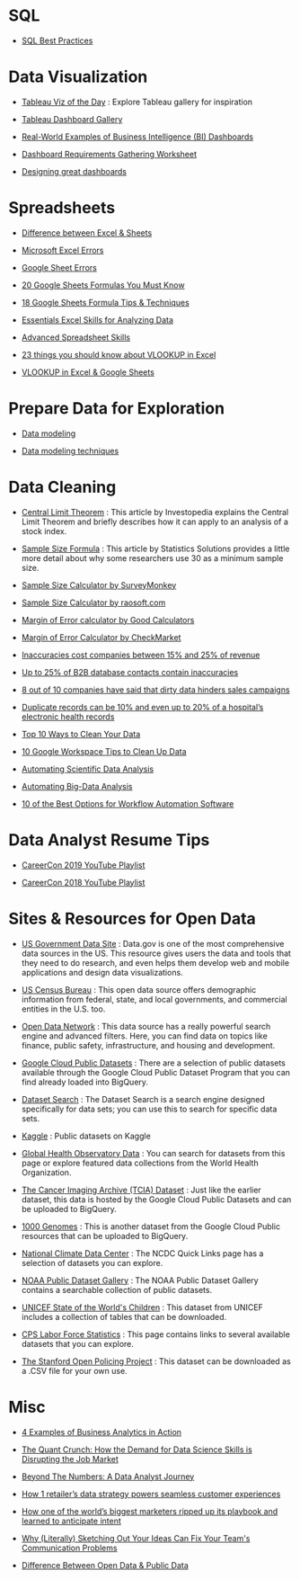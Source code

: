 # SQL

- [SQL Best Practices](./assets/pdf/sql_best_practices.pdf)



# Data Visualization

- [Tableau Viz of the Day](https://public.tableau.com/en-us/gallery/?tab=viz-of-the-day&type=viz-of-the-day) : Explore Tableau gallery for inspiration

- [Tableau Dashboard Gallery](https://www.tableau.com/data-insights/dashboard-showcase)

- [Real-World Examples of Business Intelligence (BI) Dashboards](https://www.tableau.com/learn/articles/business-intelligence-dashboards-examples)

- [Dashboard Requirements Gathering Worksheet](https://s3.amazonaws.com/looker-elearning-resources/Requirements+Gathering+Worksheet.pdf)

- [Designing great dashboards](https://training.looker.com/designing-great-dashboards)


# Spreadsheets

- [Difference between Excel & Sheets](https://support.google.com/a/users/answer/9331278?hl=en)

- [Microsoft Excel Errors](https://support.microsoft.com/en-us/office/formulas-and-functions-294d9486-b332-48ed-b489-abe7d0f9eda9?ui=en-US&rs=en-US&ad=US#id0eaabaaa=errors)

- [Google Sheet Errors](https://www.benlcollins.com/spreadsheets/formula-parse-error/)

- [20 Google Sheets Formulas You Must Know](https://automate.io/blog/google-spreadsheet-formulas/)

- [18 Google Sheets Formula Tips & Techniques](https://www.benlcollins.com/spreadsheets/google-sheets-formulas-techniques/)

- [Essentials Excel Skills for Analyzing Data](https://learntocodewith.me/posts/excel-skills/)

- [Advanced Spreadsheet Skills](https://www.slideshare.net/markjhonoxillo/advanced-spreadsheet-skills)

- [23 things you should know about VLOOKUP in Excel](https://exceljet.net/things-you-should-know-about-vlookup)

- [VLOOKUP in Excel & Google Sheets](https://infoinspired.com/sheets-vs-excel-formula/vlookup-formula-in-excel-and-google-sheets/)


# Prepare Data for Exploration

- [Data modeling](https://www.1keydata.com/datawarehousing/data-modeling-levels.html)

- [Data modeling techniques](https://dataedo.com/blog/basic-data-modeling-techniques)


# Data Cleaning

- [Central Limit Theorem](https://www.investopedia.com/terms/c/central_limit_theorem.asp) : This article by Investopedia explains the Central Limit Theorem and briefly describes how it can apply to an analysis of a stock index.

- [Sample Size Formula](https://www.statisticssolutions.com/dissertation-resources/sample-size-calculation-and-sample-size-justification/sample-size-formula/) : This article by Statistics Solutions provides a little more detail about why some researchers use 30 as a minimum sample size.

- [Sample Size Calculator by SurveyMonkey](https://www.surveymonkey.com/mp/sample-size-calculator/)

- [Sample Size Calculator by raosoft.com](http://www.raosoft.com/samplesize.html)

- [Margin of Error calculator by Good Calculators](https://goodcalculators.com/margin-of-error-calculator/)

- [Margin of Error Calculator by CheckMarket](https://www.checkmarket.com/sample-size-calculator/#sample-size-margin-of-error-calculator)

- [Inaccuracies cost companies between 15% and 25% of revenue](https://sloanreview.mit.edu/article/seizing-opportunity-in-data-quality/)

- [Up to 25% of B2B database contacts contain inaccuracies](https://www.demandgen.com/dirty-data-what-is-it-costing-you/)

- [8 out of 10 companies have said that dirty data hinders sales campaigns](https://www.dqglobal.com/2011/05/04/obsolete-or-dirty-data/)

- [Duplicate records can be 10% and even up to 20% of a hospital’s electronic health records](https://searchhealthit.techtarget.com/feature/Hospitals-battle-duplicate-medical-records-with-technology)

- [Top 10 Ways to Clean Your Data](https://support.microsoft.com/en-us/office/top-ten-ways-to-clean-your-data-2844b620-677c-47a7-ac3e-c2e157d1db19)

- [10 Google Workspace Tips to Clean Up Data](https://support.google.com/a/users/answer/9604139?hl=en#zippy=)

- [Automating Scientific Data Analysis](https://towardsdatascience.com/automating-scientific-data-analysis-part-1-c9979cd0817e)

- [Automating Big-Data Analysis](https://news.mit.edu/2016/automating-big-data-analysis-1021)

- [10 of the Best Options for Workflow Automation Software](https://technologyadvice.com/blog/information-technology/top-10-workflow-automation-software/)



# Data Analyst Resume Tips

- [CareerCon 2019 YouTube Playlist](https://www.youtube.com/playlist?list=PLqFaTIg4myu-npFrYu6cO7h7AI6bkcOlL)

- [CareerCon 2018 YouTube Playlist](https://www.youtube.com/watch?v=xrhPjE7wHas&list=PLqFaTIg4myu-dNobDHQZPrD2wH27PthCG)

# Sites & Resources for Open Data

- [US Government Data Site](https://www.data.gov/) : Data.gov is one of the most comprehensive data sources in the US. This resource gives users the data and tools that they need to do research, and even helps them develop web and mobile applications and design data visualizations.

- [US Census Bureau](https://www.census.gov/data.html) : This open data source offers demographic information from federal, state, and local governments, and commercial entities in the U.S. too.

- [Open Data Network](https://www.opendatanetwork.com/) : This data source has a really powerful search engine and advanced filters. Here, you can find data on topics like finance, public safety, infrastructure, and housing and development.

- [Google Cloud Public Datasets](https://cloud.google.com/solutions/datasets) : There are a selection of public datasets available through the Google Cloud Public Dataset Program that you can find already loaded into BigQuery.

- [Dataset Search](https://datasetsearch.research.google.com/) : The Dataset Search is a search engine designed specifically for data sets; you can use this to search for specific data sets.

- [Kaggle](https://www.kaggle.com/datasets) : Public datasets on Kaggle

- [Global Health Observatory Data](https://www.who.int/data/collections) : You can search for datasets from this page or explore featured data collections from the World Health Organization.

- [The Cancer Imaging Archive (TCIA) Dataset](https://cloud.google.com/healthcare/docs/resources/public-datasets/tcia) : Just like the earlier dataset, this data is hosted by the Google Cloud Public Datasets and can be uploaded to BigQuery.

- [1000 Genomes](https://cloud.google.com/life-sciences/docs/resources/public-datasets/1000-genomes) : This is another dataset from the Google Cloud Public resources that can be uploaded to BigQuery.

- [National Climate Data Center](https://www.ncdc.noaa.gov/data-access/quick-links) : The NCDC Quick Links page has a selection of datasets you can explore.

- [NOAA Public Dataset Gallery](https://www.climate.gov/maps-data/datasets) : The NOAA Public Dataset Gallery contains a searchable collection of public datasets.

- [UNICEF State of the World's Children](https://data.unicef.org/resources/dataset/sowc-2019-statistical-tables/) : This dataset from UNICEF includes a collection of tables that can be downloaded.

- [CPS Labor Force Statistics](https://www.bls.gov/cps/tables.htm) : This page contains links to several available datasets that you can explore.

- [The Stanford Open Policing Project](https://openpolicing.stanford.edu/) : This dataset can be downloaded as a .CSV file for your own use.


# Misc

- [4 Examples of Business Analytics in Action](https://online.hbs.edu/blog/post/business-analytics-examples)

- [The Quant Crunch: How the Demand for Data Science Skills is Disrupting the Job Market](https://www.ibm.com/downloads/cas/3RL3VXGA)

- [Beyond The Numbers: A Data Analyst Journey](https://www.youtube.com/watch?v=t2oOFs4WgI0)

- [How 1 retailer’s data strategy powers seamless customer experiences](https://www.thinkwithgoogle.com/future-of-marketing/digital-transformation/crate-and-barrel-digital-customer-experiences/)

- [How one of the world’s biggest marketers ripped up its playbook and learned to anticipate intent](https://www.thinkwithgoogle.com/marketing-strategies/data-and-measurement/pepsi-digital-transformation/)

- [Why (Literally) Sketching Out Your Ideas Can Fix Your Team's Communication Problems](https://www.inc.com/magazine/201809/jason-fried/illusion-agreement-team-project.html)

- [Difference Between Open Data & Public Data](https://towardsdatascience.com/is-there-a-difference-between-open-data-and-public-data-6261cd7b5389)


